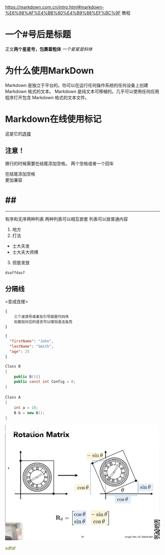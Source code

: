 <https://markdown.com.cn/intro.html#markdown-%E6%98%AF%E4%BB%80%E4%B9%88%EF%BC%9F> 教程
# 一个#号后是标题
正文**两个星星号，包裹着粗体** *一个星星是斜体*

# 为什么使用MarkDown
Markdown 是独立于平台的。你可以在运行任何操作系统的任何设备上创建 Markdown 格式的文本。
Markdown 是纯文本可移植的。几乎可以使用任何应用程序打开包含 Markdown 格式的文本文件。

# Markdown在线使用标记
这是它的[连接](https://markdown.com.cn/editor/ "悬停标题是可选的")


## 注意！
换行的时候需要在结尾添加空格。 两个空格或者一个回车

在结尾添加空格  
更加兼容

# ## ### 
* ** ***
>
>
>
>
有序和无序两种列表  两种列表可以相互嵌套  列表可以放普通内容
1. 地方
2. 打法
- 士大夫发
- 士大夫大师傅
3. 但是发放

`dsaffdasf`

分隔线
---

<变成连接>

~~~
{
    三个波浪号或者反引号就是代码块
    后面加对应的语言可以增加语法高亮
}
~~~


```json
{
  "firstName": "John",
  "lastName": "Smith",
  "age": 25
}
```

```C#
Class B
{
    public B(){}
    public const int Config = 0;
}

Class A
{
    int a = 10;
    B b = new B();
}


```

![旋转矩阵](/Docs/Games101/MD_PNG/旋转矩阵.png)


<font color="#666600">sdfaf</font>